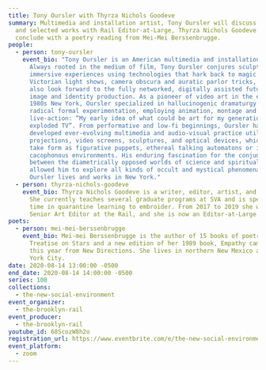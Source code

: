 ```yaml
---
title: Tony Oursler with Thyrza Nichols Goodeve
summary: Multimedia and installation artist, Tony Oursler will discuss recent
  and selected works with Rail Editor-at-Large, Thyrza Nichols Goodeve. We'll
  conclude with a poetry reading from Mei-Mei Berssenbrugge.
people:
  - person: tony-oursler
    event_bio: "Tony Oursler is an American multimedia and installation artist.
      Always rooted in the medium of film, Tony Oursler conjures sculptural and
      immersive experiences using technologies that hark back to magic lanterns,
      Victorian light shows, camera obscura and auratic parlor tricks, but that
      also look forward to the fully networked, digitally assisted future of
      image and identity production. As a pioneer of video art in the early
      1980s New York, Oursler specialized in hallucinogenic dramaturgy and
      radical formal experimentation, employing animation, montage and
      live-action: “My early idea of what could be art for my generation was an
      exploded TV”. From performative and low-fi beginnings, Oursler has
      developed ever-evolving multimedia and audio-visual practice utilizing
      projections, video screens, sculptures, and optical devices, which might
      take form as figurative puppets, ethereal talking automatons or immersive,
      cacophonous environments. His enduring fascination for the conjunctions
      between the diametrically opposed worlds of science and spiritualism has
      allowed him to explore all kinds of occult and mystical phenomena. Tony
      Oursler lives and works in New York."
  - person: thyrza-nichols-goodeve
    event_bio: Thyrza Nichols Goodeve is a writer, editor, artist, and interviewer.
      She currently teaches several graduate programs at SVA and is spending her
      time in quarantine learning to embroider. From 2017 to 2019 she was the
      Senior Art Editor at the Rail, and she is now an Editor-at-Large.
poets:
  - person: mei-mei-berssenbrugge
    event_bio: Mei-mei Berssenbrugge is the author of 15 books of poetry.  A
      Treatise on Stars and a new edition of her 1989 book, Empathy came out
      this year from New Directions. She lives in northern New Mexico and New
      York City.
date: 2020-08-14 13:00:00 -0500
end_date: 2020-08-14 14:00:00 -0500
series: 108
collections:
  - the-new-social-environment
event_organizer:
  - the-brooklyn-rail
event_producer:
  - the-brooklyn-rail
youtube_id: 68ScozW8h2o
registration_url: https://www.eventbrite.com/e/the-new-social-environment-108-tony-oursler-tickets-115796864539
event_platform:
  - zoom
---
```

